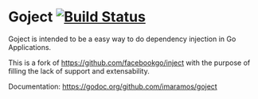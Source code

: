 Goject [![Build Status](https://secure.travis-ci.org/imaramos/goject.png)](https://travis-ci.org/imaramos/goject)
======

Goject is intended to be a easy way to do dependency injection in Go Applications.

This is a fork of https://github.com/facebookgo/inject with the purpose of filling the lack of support and extensability.

Documentation: https://godoc.org/github.com/imaramos/goject
